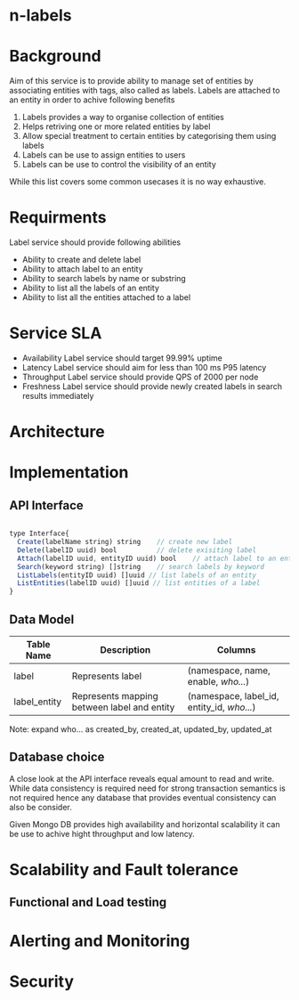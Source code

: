 # n-labels

# Background
Aim of this service is to provide ability to manage set of entities by associating entities with tags, also called as labels. Labels are attached to an entity in order to achive following benefits

1. Labels provides a way to organise collection of entities
2. Helps retriving one or more related entities by label
3. Allow special treatment to certain entities by categorising them using labels
4. Labels can be use to assign entities to users
5. Labels can be use to control the visibility of an entity

While this list covers some common usecases it is no way exhaustive.

# Requirments
Label service should provide following abilities
- Ability to create and delete label
- Ability to attach label to an entity
- Ability to search labels by name or substring
- Ability to list all the labels of an entity
- Ability to list all the entities attached to a label

# Service SLA
- Availability
Label service should target 99.99% uptime
- Latency
Label service should aim for less than 100 ms P95 latency
- Throughput
Label service should provide QPS of 2000 per node
- Freshness
Label service should provide newly created labels in search results immediately 

# Architecture


# Implementation
## API Interface

```js

type Interface{
  Create(labelName string) string    // create new label
  Delete(labelID uuid) bool          // delete exisiting label
  Attach(labelID uuid, entityID uuid) bool    // attach label to an entity
  Search(keyword string) []string    // search labels by keyword
  ListLabels(entityID uuid) []uuid // list labels of an entity
  ListEntities(labelID uuid) []uuid // list entities of a label
}

```

## Data Model
| Table Name | Description | Columns |
| ------- | ---- | ---- |
| label | Represents label | (namespace, name, enable, *who...*)
| label_entity | Represents mapping between label and entity | (namespace, label_id, entity_id, *who...*)

Note: expand who... as created_by, created_at, updated_by, updated_at

## Database choice
A close look at the API interface reveals equal amount to read and write. While data consistency is required need for strong transaction semantics is not required hence any database that provides eventual consistency can also be consider. 

Given Mongo DB provides high availability and horizontal scalability it can be use to achive hight throughput and low latency.

# Scalability and Fault tolerance

## Functional and Load testing

# Alerting and Monitoring

# Security